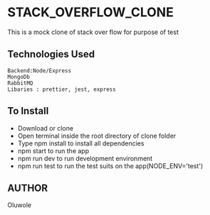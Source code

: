 # STACK_OVERFLOW_CLONE
This is a mock clone of stack over flow for purpose of test
## Technologies Used
```
Backend:Node/Express
MongoDb
RabbitMQ
Libaries : prettier, jest, express
```
##  To Install

- Download or clone
- Open terminal inside the root directory of clone folder
- Type npm install to install all dependencies
- npm start to run the app
- npm run dev to run development environment
- npm run test to run the test suits on the app(NODE_ENV='test')

##  AUTHOR
Oluwole

